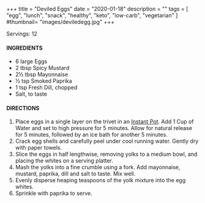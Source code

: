 +++
title = "Deviled Eggs"
date = "2020-01-18"
description = ""
tags = [
    "egg",
    "lunch",
    "snack",
    "healthy",
    "keto", 
    "low-carb",
    "vegetarian" 
]
#thumbnail= "images/deviledegg.jpg"
+++

Servings: 12 <!--more-->

#### INGREDIENTS 
* 6 large Eggs 
* 2 tbsp Spicy Mustard
* 2½ tbsp Mayonnaise
* ½ tsp Smoked Paprika
* 1 tsp Fresh Dill, chopped
* Salt, to taste  

#### DIRECTIONS 

1. Place eggs in a single layer on the trivet in an [Instant Pot](https://amzn.to/3qfNYCZ). Add 1 Cup of Water and set to high pressure for 5 minutes. Allow for natural release for 5 minutes, followed by an ice bath for another 5 minutes.  
2. Crack egg shells and carefully peel under cool running water. Gently dry with paper towels. 
3. Slice the eggs in half lengthwise, removing yolks to a medium bowl, and placing the whites on a serving platter. 
4. Mash the yolks into a fine crumble using a fork. Add mayonnaise, mustard, paprika, dill and salt to taste. Mix well. 
5. Evenly disperse heaping teaspoons of the yolk mixture into the egg whites. 
6. Sprinkle with paprika to serve.
